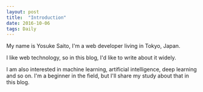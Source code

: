 ```yaml
---
layout: post
title:  "Introduction"
date: 2016-10-06
tags: Daily
---
```

My name is Yosuke Saito, I'm a web developer living in Tokyo, Japan.

I like web technology, so in this blog, I'd like to write about it widely.

I am also interested in machine learning, artificial intelligence, deep learning and so on.
I'm a beginner in the field,
but I'll share my study about that in this blog.
